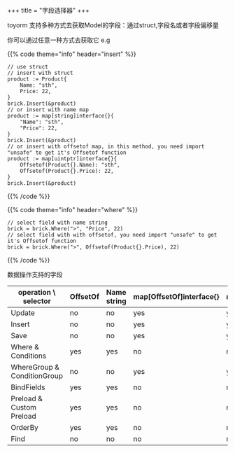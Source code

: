 +++
title = "字段选择器"
+++

toyorm 支持多种方式去获取Model的字段：通过struct,字段名或者字段偏移量


你可以通过任意一种方式去获取它 e.g

{{% code theme="info" header="insert" %}}
```golang
// use struct
// insert with struct
product := Product{
	Name: "sth",
	Price: 22,
}
brick.Insert(&product)
// or insert with name map
product := map[string]interface{}{
	"Name": "sth",
	"Price": 22,
}
brick.Insert(&product)
// or insert with offsetof map, in this method, you need import "unsafe" to get it's Offsetof function
product := map[uintptr]interface{}{
	Offsetof(Product{}.Name): "sth",
	Offsetof(Product{}.Price): 22,
}
brick.Insert(&product)
```
{{% /code %}}

{{% code theme="info" header="where" %}}
```golang
// select field with name string
brick = brick.Where(">", "Price", 22)
// select field with with offsetof, you need import "unsafe" to get it's Offsetof function
brick = brick.Where(">", Offsetof(Product{}.Price), 22)
```
{{% /code %}}

数据操作支持的字段

operation  \\  selector | OffsetOf | Name string | map\[OffsetOf\]interface{} | map\[string\]interface{} | struct |
--------------------|----------|-----------------|--------------------------------|--------------------------|--------|
Update              | no       | no              | yes                            | yes                      | yes
Insert              | no       | no              | yes                            | yes                      | yes
Save                | no       | no              | yes                            | yes                      | yes
Where & Conditions  | yes      | yes             | no                             | no                       | no
WhereGroup & ConditionGroup | no |  no           | yes                            | yes                      | yes
BindFields          | yes      | yes             | no                             | no                       | no
Preload & Custom Preload | yes | yes             | no                             | no                       | no
OrderBy             | yes      | yes             | no                             | no                       | no
Find                | no       | no              | no                             | no                       | yes

